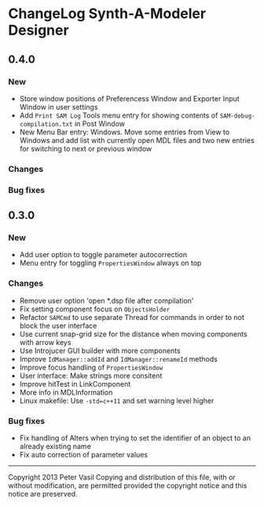 ChangeLog Synth-A-Modeler Designer
==================================

0.4.0
-----

### New ###

* Store window positions of Preferencess Window and Exporter Input
  Window in user settings
* Add `Print SAM Log` Tools menu entry for showing contents of
  `SAM-debug-compilation.txt` in Post Window
* New Menu Bar entry: Windows. Move some entries from View to Windows
  and add list with currently open MDL files and two new entries for
  switching to next or previous window

### Changes ###


### Bug fixes ###



0.3.0
-----

### New ###

* Add user option to toggle parameter autocorrection
* Menu entry for toggling `PropertiesWindow` always on top

### Changes ###

* Remove user option 'open *.dsp file after compilation'
* Fix setting component focus on `ObjectsHolder`
* Refactor `SAMCmd` to use separate Thread for commands in order to not
  block the user interface
* Use current snap-grid size for the distance when moving components
  with arrow keys
* Use Introjucer GUI builder with more components
* Improve `IdManager::addId` and `IdManager::renameId` methods
* Improve focus handling of `PropertiesWindow`
* User interface: Make strings more consitent
* Improve hitTest in LinkComponent
* More info in MDLInformation
* Linux makefile: Use `-std=c++11` and set warning level higher

### Bug fixes ###

* Fix handling of Alters when trying to set the identifier of an object
  to an already existing name
* Fix auto correction of parameter values


-------------------------------------------------------------------------------

Copyright 2013 Peter Vasil
Copying and distribution of this file, with or without modification, are
permitted provided the copyright notice and this notice are preserved.
